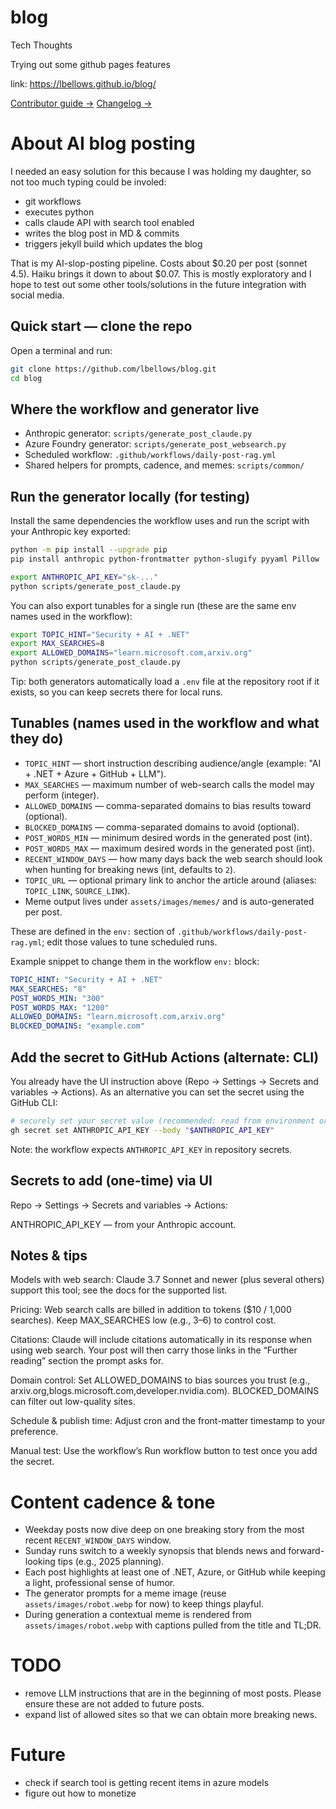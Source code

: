 # blog
Tech Thoughts

Trying out some github pages features

link: https://lbellows.github.io/blog/

[Contributor guide →](AGENTS.md)
[Changelog →](CHANGELOG.md)

# About AI blog posting

I needed an easy solution for this because I was holding my daughter, so not too much typing could be involed:

* git workflows
* executes python
* calls claude API with search tool enabled
* writes the blog post in MD & commits
* triggers jekyll build which updates the blog

That is my AI-slop-posting pipeline.  Costs about $0.20 per post (sonnet 4.5). Haiku brings it down to about $0.07. This is mostly exploratory and I hope to test out some other tools/solutions in the future integration with social media.

## Quick start — clone the repo

Open a terminal and run:

```sh
git clone https://github.com/lbellows/blog.git
cd blog
```

## Where the workflow and generator live

- Anthropic generator: `scripts/generate_post_claude.py`
- Azure Foundry generator: `scripts/generate_post_websearch.py`
- Scheduled workflow: `.github/workflows/daily-post-rag.yml`
- Shared helpers for prompts, cadence, and memes: `scripts/common/`

## Run the generator locally (for testing)

Install the same dependencies the workflow uses and run the script with your Anthropic key exported:

```sh
python -m pip install --upgrade pip
pip install anthropic python-frontmatter python-slugify pyyaml Pillow

export ANTHROPIC_API_KEY="sk-..."
python scripts/generate_post_claude.py
```

You can also export tunables for a single run (these are the same env names used in the workflow):

```sh
export TOPIC_HINT="Security + AI + .NET"
export MAX_SEARCHES=8
export ALLOWED_DOMAINS="learn.microsoft.com,arxiv.org"
python scripts/generate_post_claude.py
```

Tip: both generators automatically load a `.env` file at the repository root if it exists, so you can keep secrets there for local runs.

## Tunables (names used in the workflow and what they do)

- `TOPIC_HINT` — short instruction describing audience/angle (example: "AI + .NET + Azure + GitHub + LLM").
- `MAX_SEARCHES` — maximum number of web-search calls the model may perform (integer).
- `ALLOWED_DOMAINS` — comma-separated domains to bias results toward (optional).
- `BLOCKED_DOMAINS` — comma-separated domains to avoid (optional).
- `POST_WORDS_MIN` — minimum desired words in the generated post (int).
- `POST_WORDS_MAX` — maximum desired words in the generated post (int).
- `RECENT_WINDOW_DAYS` — how many days back the web search should look when hunting for breaking news (int, defaults to `2`).
- `TOPIC_URL` — optional primary link to anchor the article around (aliases: `TOPIC_LINK`, `SOURCE_LINK`).
- Meme output lives under `assets/images/memes/` and is auto-generated per post.

These are defined in the `env:` section of `.github/workflows/daily-post-rag.yml`; edit those values to tune scheduled runs.

Example snippet to change them in the workflow `env:` block:

```yaml
TOPIC_HINT: "Security + AI + .NET"
MAX_SEARCHES: "8"
POST_WORDS_MIN: "300"
POST_WORDS_MAX: "1200"
ALLOWED_DOMAINS: "learn.microsoft.com,arxiv.org"
BLOCKED_DOMAINS: "example.com"
```

## Add the secret to GitHub Actions (alternate: CLI)

You already have the UI instruction above (Repo → Settings → Secrets and variables → Actions). As an alternative you can set the secret using the GitHub CLI:

```sh
# securely set your secret value (recommended: read from environment or file)
gh secret set ANTHROPIC_API_KEY --body "$ANTHROPIC_API_KEY"
```

Note: the workflow expects `ANTHROPIC_API_KEY` in repository secrets.

## Secrets to add (one-time) via UI

Repo → Settings → Secrets and variables → Actions:

ANTHROPIC_API_KEY — from your Anthropic account.

## Notes & tips

Models with web search: Claude 3.7 Sonnet and newer (plus several others) support this tool; see the docs for the supported list. 

Pricing: Web search calls are billed in addition to tokens ($10 / 1,000 searches). Keep MAX_SEARCHES low (e.g., 3–6) to control cost. 

Citations: Claude will include citations automatically in its response when using web search. Your post will then carry those links in the “Further reading” section the prompt asks for. 

Domain control: Set ALLOWED_DOMAINS to bias sources you trust (e.g., arxiv.org,blogs.microsoft.com,developer.nvidia.com). BLOCKED_DOMAINS can filter out low-quality sites. 

Schedule & publish time: Adjust cron and the front-matter timestamp to your preference.

Manual test: Use the workflow’s Run workflow button to test once you add the secret.

# Content cadence & tone

- Weekday posts now dive deep on one breaking story from the most recent `RECENT_WINDOW_DAYS` window.
- Sunday runs switch to a weekly synopsis that blends news and forward-looking tips (e.g., 2025 planning).
- Each post highlights at least one of .NET, Azure, or GitHub while keeping a light, professional sense of humor.
- The generator prompts for a meme image (reuse `assets/images/robot.webp` for now) to keep things playful.
- During generation a contextual meme is rendered from `assets/images/robot.webp` with captions pulled from the title and TL;DR.

# TODO
* remove LLM instructions that are in the beginning of most posts. Please ensure these are not added to future posts.
* expand list of allowed sites so that we can obtain more breaking news.

# Future

* check if search tool is getting recent items in azure models
* figure out how to monetize
